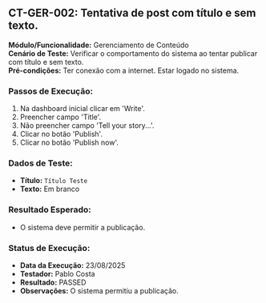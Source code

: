 ## CT-GER-002: Tentativa de post com título e sem texto.  

**Módulo/Funcionalidade:** Gerenciamento de Conteúdo  
**Cenário de Teste:** Verificar o comportamento do sistema ao tentar publicar com título e sem texto.  
**Pré-condições:** Ter conexão com a internet. Estar logado no sistema.  

### Passos de Execução:
1.  Na dashboard inicial clicar em 'Write'.  
2.  Preencher campo 'Title'.  
3.  Não preencher campo 'Tell your story...'.  
4.  Clicar no botão 'Publish'. 
5.  Clicar no botão 'Publish now'.  


### Dados de Teste:
* **Título:** `Título Teste`  
* **Texto:** Em branco  

### Resultado Esperado:
* O sistema deve permitir a publicação.  

### Status de Execução:
* **Data da Execução:** 23/08/2025  
* **Testador:** Pablo Costa  
* **Resultado:** PASSED  
* **Observações:** O sistema permitiu a publicação. 
